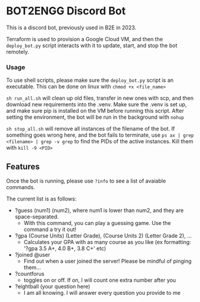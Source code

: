 # BOT2ENGG Discord Bot

This is a discord bot, previously used in B2E in 2023.

Terraform is used to provision a Google Cloud VM, and then the `deploy_bot.py` script interacts with it to update, start, and stop the bot remotely.

### Usage

To use shell scripts, please make sure the `deploy_bot.py` script is an executable. This can be done on linux with `chmod +x <file_name>`

`sh run_all.sh` will clean up old files, transfer in new ones with scp, and then download new requirements into the .venv. Make sure the .venv is set up, and make sure pip is installed on the VM before running this script.
After setting the environment, the bot will be run in the background with `nohup`

`sh stop_all.sh` will remove all instances of the filename of the bot. If something goes wrong here, and the bot fails to terminate, use `ps ax | grep <filename> | grep -v grep` to find the PIDs of the active instances. Kill them with `kill -9 <PID>`

## Features

Once the bot is running, please use `?info` to see a list of avaiable commands.

The current list is as follows:
- ?guess (num1) (num2), where num1 is lower than num2, and they are space-separated.
  - With this command, you can play a guessing game. Use the command a try it out!
- ?gpa (Course Units) (Letter Grade), (Course Units 2) (Letter Grade 2), ...
  - Calculates your GPA with as many course as you like (ex formatting: '?gpa 3.5 A+, 4.0 B+, 3.8 C+' etc)
- ?joined @user
  - Find out when a user joined the server! Please be mindful of pinging them...
- ?countforus
  - toggles on or off. If on, I will count one extra number after you
- ?eightball (your question here)
  - I am all knowing. I will answer every question you provide to me
